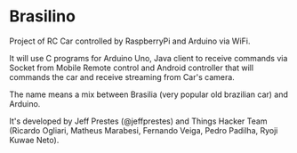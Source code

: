 # Brasilino
Project of RC Car controlled by RaspberryPi and Arduino via WiFi.

It will use C programs for Arduino Uno, Java client to receive commands via Socket from Mobile Remote control and Android controller that will commands the car and receive streaming from Car's camera.

The name means a mix between Brasilia (very popular old brazilian car) and Arduino.

It's developed by Jeff Prestes (@jeffprestes) and Things Hacker Team (Ricardo Ogliari, Matheus Marabesi, Fernando Veiga, Pedro Padilha, Ryoji Kuwae Neto).
